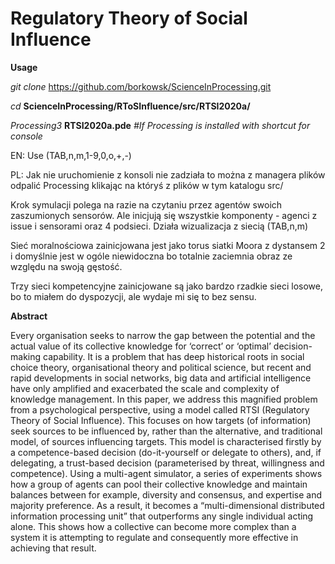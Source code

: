 # Regulatory Theory of Social Influence

__Usage__

*git clone* https://github.com/borkowsk/ScienceInProcessing.git

*cd* **ScienceInProcessing/RToSInfluence/src/RTSI2020a/**

*Processing3* **RTSI2020a.pde**   _#If Processing is installed with shortcut for console_

EN: Use (TAB,n,m,1-9,0,o,+,-)

PL: Jak nie uruchomienie z konsoli nie zadziała to można z managera plików odpalić Processing klikając na któryś z plików w tym katalogu src/

Krok symulacji polega na razie na czytaniu przez agentów swoich zaszumionych sensorów. Ale inicjują się wszystkie komponenty - agenci z issue i sensorami oraz 4 podsieci. Działa wizualizacja z siecią (TAB,n,m)

Sieć moralnościowa zainicjowana jest jako torus siatki Moora z dystansem 2 i domyślnie jest w ogóle niewidoczna bo totalnie zaciemnia obraz ze względu na swoją gęstość.

Trzy sieci kompetencyjne zainicjowane są jako bardzo rzadkie sieci losowe, bo to miałem do dyspozycji, ale wydaje mi się to bez sensu.


__Abstract__

Every organisation seeks to narrow the gap between the potential and the actual value of its collective knowledge for ‘correct’ or ‘optimal’ decision-making capability. It is a problem that has deep historical roots in social choice theory, organisational theory and political science, but recent and rapid developments in social networks, big data and artificial intelligence have only amplified and exacerbated the scale and complexity of knowledge management. In this paper, we address this magnified problem from a psychological perspective, using a model called RTSI (Regulatory Theory of Social Influence). This focuses on how targets (of information) seek sources to be influenced by, rather than the alternative, and traditional model, of sources influencing targets. This model is characterised firstly by a competence-based decision (do-it-yourself or delegate to others), and, if delegating, a trust-based decision (parameterised by threat, willingness and competence). Using a multi-agent simulator, a series of experiments shows how a group of agents can pool their collective knowledge and maintain balances between for example, diversity and consensus, and expertise and majority preference. As a result, it becomes a “multi-dimensional distributed information processing unit” that outperforms any single individual acting alone. This shows how a collective can become more complex than a system it is attempting to regulate and consequently more effective in achieving that result.
